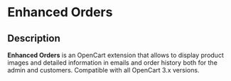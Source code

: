 # Enhanced Orders

## Description
**Enhanced Orders** is an OpenCart extension that allows to display product images and detailed information in emails and order history both for the admin and customers.
Compatible with all OpenCart 3.x versions.
